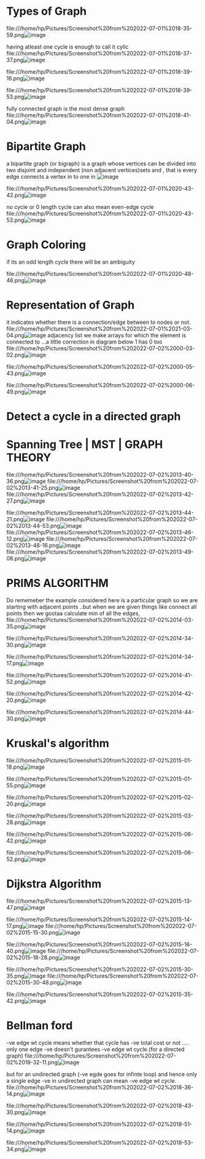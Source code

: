 # Types of Graph
file:///home/hp/Pictures/Screenshot%20from%202022-07-01%2018-35-59.png![image](https://user-images.githubusercontent.com/93143005/176901728-3e931f00-71bb-4ed2-8aeb-da082f28f095.png)

having atleast one cycle is enough to call it cylic
file:///home/hp/Pictures/Screenshot%20from%202022-07-01%2018-37-37.png![image](https://user-images.githubusercontent.com/93143005/176901856-2e6dc98a-61df-4298-b7ec-d169c4403043.png)

file:///home/hp/Pictures/Screenshot%20from%202022-07-01%2018-39-16.png![image](https://user-images.githubusercontent.com/93143005/176901925-af902a6e-9999-404d-9cd8-8f1f20890002.png)

file:///home/hp/Pictures/Screenshot%20from%202022-07-01%2018-39-53.png![image](https://user-images.githubusercontent.com/93143005/176901958-aa711f02-09bb-4223-8f27-e12b1ba17369.png)

fully connected graph is the most dense graph
file:///home/hp/Pictures/Screenshot%20from%202022-07-01%2018-41-04.png![image](https://user-images.githubusercontent.com/93143005/176901979-1cc6203a-c044-42a8-9469-2decafc935f1.png)

# Bipartite Graph

 a bipartite graph (or bigraph) is a graph whose vertices can be divided into two disjoint and independent (non adjacent vertices)sets and , that is every edge connects a vertex in to one in 
 ![image](https://user-images.githubusercontent.com/93143005/176920721-f0fea812-832a-43b0-915f-0531ee1c60a2.png)


file:///home/hp/Pictures/Screenshot%20from%202022-07-01%2020-43-42.png![image](https://user-images.githubusercontent.com/93143005/176922027-08ecec84-f8d8-4fe1-979b-2c7f2d397adb.png)

no cycle or 0 length cycle can also mean even-edge cycle
file:///home/hp/Pictures/Screenshot%20from%202022-07-01%2020-43-53.png![image](https://user-images.githubusercontent.com/93143005/176922116-a86a37fe-5c47-4d2e-a55f-8445d004c015.png)

# Graph Coloring 
if its an odd length cycle there will be an ambiguity

file:///home/hp/Pictures/Screenshot%20from%202022-07-01%2020-48-46.png![image](https://user-images.githubusercontent.com/93143005/176922905-6d679a4e-6dad-4270-9de5-1cf7f3582c0e.png)

# Representation of Graph
it indicates whether there is a connection/edge between to nodes or not.
file:///home/hp/Pictures/Screenshot%20from%202022-07-01%2021-03-04.png![image](https://user-images.githubusercontent.com/93143005/176925345-48efdd51-b1ee-47c3-9ab6-66efa41edd44.png)
adjacency list
we make arrays for which the element is connected to ...a little correction in diagram below 1 has 0 too 
file:///home/hp/Pictures/Screenshot%20from%202022-07-02%2000-03-02.png![image](https://user-images.githubusercontent.com/93143005/176951988-fef3f1e0-1eb4-40db-a919-857936994c57.png)

file:///home/hp/Pictures/Screenshot%20from%202022-07-02%2000-05-43.png![image](https://user-images.githubusercontent.com/93143005/176952241-03509df6-78b5-43e6-9f28-b366a0263bfa.png)

file:///home/hp/Pictures/Screenshot%20from%202022-07-02%2000-06-49.png![image](https://user-images.githubusercontent.com/93143005/176952367-5789a096-a638-40a0-91fb-d4f943276618.png)


# Detect a cycle in a directed graph 


# Spanning Tree | MST | GRAPH THEORY

file:///home/hp/Pictures/Screenshot%20from%202022-07-02%2013-40-36.png![image](https://user-images.githubusercontent.com/93143005/176992486-2ca8c997-a9cf-4b08-84d9-c0ad84d12c43.png)
file:///home/hp/Pictures/Screenshot%20from%202022-07-02%2013-41-25.png![image](https://user-images.githubusercontent.com/93143005/176992521-f4668952-9afd-44c0-8964-ef48c6dabef0.png)
file:///home/hp/Pictures/Screenshot%20from%202022-07-02%2013-42-27.png![image](https://user-images.githubusercontent.com/93143005/176992567-7bdeb5a4-dc74-44fb-8020-c482bbbfbe31.png)

file:///home/hp/Pictures/Screenshot%20from%202022-07-02%2013-44-21.png![image](https://user-images.githubusercontent.com/93143005/176992647-b386f5f9-15d9-45ee-81fa-58cffef52ab7.png)
file:///home/hp/Pictures/Screenshot%20from%202022-07-02%2013-44-53.png![image](https://user-images.githubusercontent.com/93143005/176992665-fa1116f7-5002-4ea1-8d17-0dd646ed24d8.png)
file:///home/hp/Pictures/Screenshot%20from%202022-07-02%2013-46-12.png![image](https://user-images.githubusercontent.com/93143005/176992706-987028aa-3e4f-434e-88bb-b273ccb3571a.png)
file:///home/hp/Pictures/Screenshot%20from%202022-07-02%2013-48-16.png![image](https://user-images.githubusercontent.com/93143005/176992753-cb2bc34b-424e-4a97-af61-1616221917cf.png)
file:///home/hp/Pictures/Screenshot%20from%202022-07-02%2013-49-08.png![image](https://user-images.githubusercontent.com/93143005/176992820-21169b68-0807-4010-b0c9-cfd0fbe89af9.png)


# PRIMS ALGORITHM

Do rememeber the example considered here is a particular graph so we are starting with adjacent points ..but when we are given things like connect all points then we gootaa calculate min of all the edges,
file:///home/hp/Pictures/Screenshot%20from%202022-07-02%2014-03-35.png![image](https://user-images.githubusercontent.com/93143005/176994437-456737fc-633d-4146-9e08-ff9eb43b3973.png)


file:///home/hp/Pictures/Screenshot%20from%202022-07-02%2014-34-30.png![image](https://user-images.githubusercontent.com/93143005/176994399-31120251-6184-4368-93e5-0ab32d79acfb.png)


file:///home/hp/Pictures/Screenshot%20from%202022-07-02%2014-34-17.png![image](https://user-images.githubusercontent.com/93143005/176994393-ef3f48c0-eafa-493c-b5b1-272bceafc72f.png)

file:///home/hp/Pictures/Screenshot%20from%202022-07-02%2014-41-52.png![image](https://user-images.githubusercontent.com/93143005/176994403-65dc28bb-e80a-4302-a2e1-9e6031a597dc.png)


file:///home/hp/Pictures/Screenshot%20from%202022-07-02%2014-42-20.png![image](https://user-images.githubusercontent.com/93143005/176994408-2ecd7794-f90d-4690-815d-49857e72781a.png)

file:///home/hp/Pictures/Screenshot%20from%202022-07-02%2014-44-30.png![image](https://user-images.githubusercontent.com/93143005/176994417-d355b819-32b0-4682-9f8d-28205a7fc7b7.png)


# Kruskal's algorithm

file:///home/hp/Pictures/Screenshot%20from%202022-07-02%2015-01-18.png![image](https://user-images.githubusercontent.com/93143005/176994954-c8167e7a-b257-443c-acd7-8f4676adc70e.png)

file:///home/hp/Pictures/Screenshot%20from%202022-07-02%2015-01-55.png![image](https://user-images.githubusercontent.com/93143005/176995150-8b54a240-41cd-4bd9-a0cc-dee0f98a2b47.png)

file:///home/hp/Pictures/Screenshot%20from%202022-07-02%2015-02-20.png![image](https://user-images.githubusercontent.com/93143005/176995161-43153200-cb4e-4c18-aafc-13e1657ee48f.png)

file:///home/hp/Pictures/Screenshot%20from%202022-07-02%2015-03-28.png![image](https://user-images.githubusercontent.com/93143005/176995165-fa261855-24b5-45ab-b437-c96556af30ee.png)

file:///home/hp/Pictures/Screenshot%20from%202022-07-02%2015-06-42.png![image](https://user-images.githubusercontent.com/93143005/176995172-f4c0a988-2b43-49f4-bcfb-7cd3bef51efd.png)

file:///home/hp/Pictures/Screenshot%20from%202022-07-02%2015-06-52.png![image](https://user-images.githubusercontent.com/93143005/176995233-14430ecc-dd81-43ba-82bc-fe35464332f6.png)

# Dijkstra Algorithm

file:///home/hp/Pictures/Screenshot%20from%202022-07-02%2015-13-47.png![image](https://user-images.githubusercontent.com/93143005/176996161-8fc348db-eb53-44fb-b265-f9ac5e48eb95.png)

file:///home/hp/Pictures/Screenshot%20from%202022-07-02%2015-14-17.png![image](https://user-images.githubusercontent.com/93143005/176996168-810845ee-e554-4086-b48d-e3a99fbaef39.png)
file:///home/hp/Pictures/Screenshot%20from%202022-07-02%2015-15-30.png![image](https://user-images.githubusercontent.com/93143005/176996183-2005b55d-c2da-4630-af7a-05522d4f9617.png)

file:///home/hp/Pictures/Screenshot%20from%202022-07-02%2015-16-40.png![image](https://user-images.githubusercontent.com/93143005/176996194-86487f11-61b3-4eb6-8698-a370748f3283.png)
file:///home/hp/Pictures/Screenshot%20from%202022-07-02%2015-18-28.png![image](https://user-images.githubusercontent.com/93143005/176996196-669b7ef7-8206-4e2b-8536-34905d5f601f.png)

file:///home/hp/Pictures/Screenshot%20from%202022-07-02%2015-30-35.png![image](https://user-images.githubusercontent.com/93143005/176996205-c67477c3-fa76-4733-be59-3b7390a29d65.png)
file:///home/hp/Pictures/Screenshot%20from%202022-07-02%2015-30-48.png![image](https://user-images.githubusercontent.com/93143005/176996212-ffb22e68-9552-47de-b332-3fd4705287f1.png)

file:///home/hp/Pictures/Screenshot%20from%202022-07-02%2015-35-42.png![image](https://user-images.githubusercontent.com/93143005/176996220-6915e262-a56c-46db-9800-261f31878608.png)

# Bellman ford

-ve edge wt cycle means whether that cycle has -ve total cost or not .... only one edge -ve doesn't gurantees -ve edge wt cycle.(for a directed graph)
file:///home/hp/Pictures/Screenshot%20from%202022-07-02%2018-32-11.png![image](https://user-images.githubusercontent.com/93143005/177002049-d2e462a0-1579-465b-8939-27393bb7769a.png)

but for an undirected graph (-ve egde goes for infinte loop) and hence only a single edge -ve in undirected graph can mean -ve edge wt cycle.
file:///home/hp/Pictures/Screenshot%20from%202022-07-02%2018-36-14.png![image](https://user-images.githubusercontent.com/93143005/177002093-1cbe2272-1140-4e9a-a3ed-86f8823f8ec8.png)

file:///home/hp/Pictures/Screenshot%20from%202022-07-02%2018-43-30.png![image](https://user-images.githubusercontent.com/93143005/177002383-3accd1d3-fd58-4133-bdff-774bff51dcd5.png)

file:///home/hp/Pictures/Screenshot%20from%202022-07-02%2018-51-14.png![image](https://user-images.githubusercontent.com/93143005/177002672-07a7366c-7121-4103-bad7-05396f1565e1.png)

file:///home/hp/Pictures/Screenshot%20from%202022-07-02%2018-53-34.png![image](https://user-images.githubusercontent.com/93143005/177002785-7beb068e-ca2f-40ef-ad5b-bab03d04d090.png)



